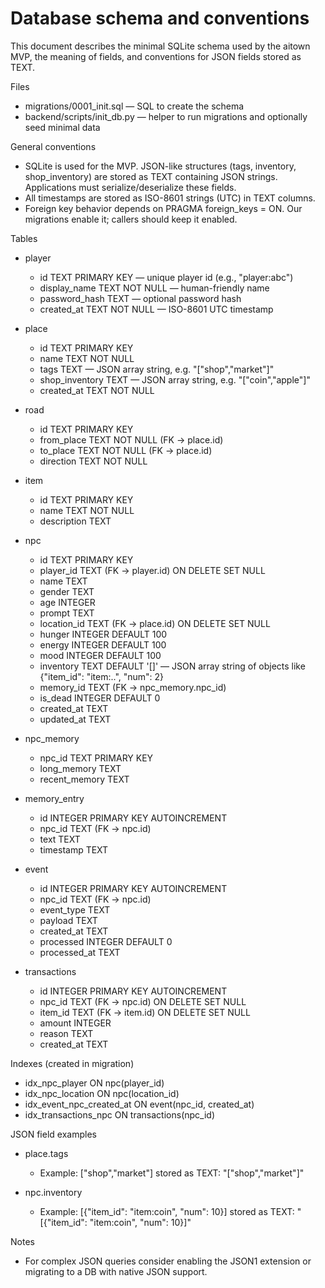 # Database schema and conventions

This document describes the minimal SQLite schema used by the aitown MVP, the meaning of fields, and conventions for JSON fields stored as TEXT.

Files
- migrations/0001_init.sql — SQL to create the schema
- backend/scripts/init_db.py — helper to run migrations and optionally seed minimal data

General conventions
- SQLite is used for the MVP. JSON-like structures (tags, inventory, shop_inventory) are stored as TEXT containing JSON strings. Applications must serialize/deserialize these fields.
- All timestamps are stored as ISO-8601 strings (UTC) in TEXT columns.
- Foreign key behavior depends on PRAGMA foreign_keys = ON. Our migrations enable it; callers should keep it enabled.

Tables

- player
  - id TEXT PRIMARY KEY — unique player id (e.g., "player:abc")
  - display_name TEXT NOT NULL — human-friendly name
  - password_hash TEXT — optional password hash
  - created_at TEXT NOT NULL — ISO-8601 UTC timestamp

- place
  - id TEXT PRIMARY KEY
  - name TEXT NOT NULL
  - tags TEXT — JSON array string, e.g. "[\"shop\",\"market\"]"
  - shop_inventory TEXT — JSON array string, e.g. "[\"coin\",\"apple\"]"
  - created_at TEXT NOT NULL

- road
  - id TEXT PRIMARY KEY
  - from_place TEXT NOT NULL (FK -> place.id)
  - to_place TEXT NOT NULL (FK -> place.id)
  - direction TEXT NOT NULL

- item
  - id TEXT PRIMARY KEY
  - name TEXT NOT NULL
  - description TEXT

- npc
  - id TEXT PRIMARY KEY
  - player_id TEXT (FK -> player.id) ON DELETE SET NULL
  - name TEXT
  - gender TEXT
  - age INTEGER
  - prompt TEXT
  - location_id TEXT (FK -> place.id) ON DELETE SET NULL
  - hunger INTEGER DEFAULT 100
  - energy INTEGER DEFAULT 100
  - mood INTEGER DEFAULT 100
  - inventory TEXT DEFAULT '[]' — JSON array string of objects like {"item_id": "item:..", "num": 2}
  - memory_id TEXT (FK -> npc_memory.npc_id)
  - is_dead INTEGER DEFAULT 0
  - created_at TEXT
  - updated_at TEXT

- npc_memory
  - npc_id TEXT PRIMARY KEY
  - long_memory TEXT
  - recent_memory TEXT

- memory_entry
  - id INTEGER PRIMARY KEY AUTOINCREMENT
  - npc_id TEXT (FK -> npc.id)
  - text TEXT
  - timestamp TEXT

- event
  - id INTEGER PRIMARY KEY AUTOINCREMENT
  - npc_id TEXT (FK -> npc.id)
  - event_type TEXT
  - payload TEXT
  - created_at TEXT
  - processed INTEGER DEFAULT 0
  - processed_at TEXT

- transactions
  - id INTEGER PRIMARY KEY AUTOINCREMENT
  - npc_id TEXT (FK -> npc.id) ON DELETE SET NULL
  - item_id TEXT (FK -> item.id) ON DELETE SET NULL
  - amount INTEGER
  - reason TEXT
  - created_at TEXT

Indexes (created in migration)
- idx_npc_player ON npc(player_id)
- idx_npc_location ON npc(location_id)
- idx_event_npc_created_at ON event(npc_id, created_at)
- idx_transactions_npc ON transactions(npc_id)

JSON field examples

- place.tags
  - Example: ["shop","market"] stored as TEXT: "[\"shop\",\"market\"]"

- npc.inventory
  - Example: [{"item_id": "item:coin", "num": 10}] stored as TEXT: "[{\"item_id\": \"item:coin\", \"num\": 10}]"

Notes
- For complex JSON queries consider enabling the JSON1 extension or migrating to a DB with native JSON support.
